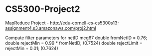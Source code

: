 CS5300-Project2
===============

MapReduce Project - http://edu-cornell-cs-cs5300s13-assignment4.s3.amazonaws.com/proj2.html

Compute filter parameters for netID mcg67
	double fromNetID = 0.76;
	double rejectMin = 0.99 * fromNetID; (0.7524)
	double rejectLimit = rejectMin + 0.01; (0.7624)